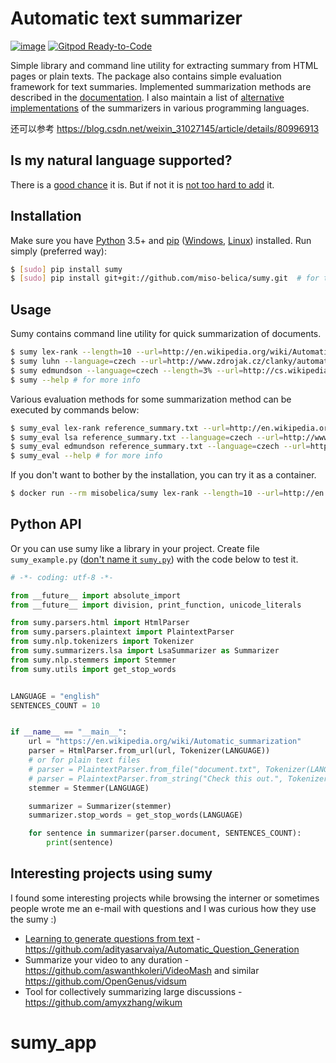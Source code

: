 # Automatic text summarizer

[![image](https://api.travis-ci.org/miso-belica/sumy.png?branch=master)](https://travis-ci.org/miso-belica/sumy)
[![Gitpod Ready-to-Code](https://img.shields.io/badge/Gitpod-Ready--to--Code-blue?logo=gitpod)](https://gitpod.io/#https://github.com/miso-belica/sumy) 

Simple library and command line utility for extracting summary from HTML
pages or plain texts. The package also contains simple evaluation
framework for text summaries. Implemented summarization methods are described in the [documentation](docs/summarizators.md). I also maintain a list of [alternative implementations](docs/alternatives.md) of the summarizers in various programming languages.

还可以参考
https://blog.csdn.net/weixin_31027145/article/details/80996913

## Is my natural language supported?
There is a [good chance](docs/index.md#Tokenizer) it is. But if not it is [not too hard to add](docs/how-to-add-new-language.md) it.

## Installation

Make sure you have [Python](http://www.python.org/) 3.5+ and
[pip](https://crate.io/packages/pip/)
([Windows](http://docs.python-guide.org/en/latest/starting/install/win/),
[Linux](http://docs.python-guide.org/en/latest/starting/install/linux/))
installed. Run simply (preferred way):

```sh
$ [sudo] pip install sumy
$ [sudo] pip install git+git://github.com/miso-belica/sumy.git  # for the fresh version
```

## Usage

Sumy contains command line utility for quick summarization of documents.

```sh
$ sumy lex-rank --length=10 --url=http://en.wikipedia.org/wiki/Automatic_summarization # what's summarization?
$ sumy luhn --language=czech --url=http://www.zdrojak.cz/clanky/automaticke-zabezpeceni/
$ sumy edmundson --language=czech --length=3% --url=http://cs.wikipedia.org/wiki/Bitva_u_Lipan
$ sumy --help # for more info
```

Various evaluation methods for some summarization method can be executed
by commands below:

```sh
$ sumy_eval lex-rank reference_summary.txt --url=http://en.wikipedia.org/wiki/Automatic_summarization
$ sumy_eval lsa reference_summary.txt --language=czech --url=http://www.zdrojak.cz/clanky/automaticke-zabezpeceni/
$ sumy_eval edmundson reference_summary.txt --language=czech --url=http://cs.wikipedia.org/wiki/Bitva_u_Lipan
$ sumy_eval --help # for more info
```

If you don't want to bother by the installation, you can try it as a container.

```sh
$ docker run --rm misobelica/sumy lex-rank --length=10 --url=http://en.wikipedia.org/wiki/Automatic_summarization
```

## Python API

Or you can use sumy like a library in your project. Create file `sumy_example.py` ([don't name it `sumy.py`](https://stackoverflow.com/questions/41334622/python-sumy-no-module-named-sumy-parsers-html)) with the code below to test it.

```python
# -*- coding: utf-8 -*-

from __future__ import absolute_import
from __future__ import division, print_function, unicode_literals

from sumy.parsers.html import HtmlParser
from sumy.parsers.plaintext import PlaintextParser
from sumy.nlp.tokenizers import Tokenizer
from sumy.summarizers.lsa import LsaSummarizer as Summarizer
from sumy.nlp.stemmers import Stemmer
from sumy.utils import get_stop_words


LANGUAGE = "english"
SENTENCES_COUNT = 10


if __name__ == "__main__":
    url = "https://en.wikipedia.org/wiki/Automatic_summarization"
    parser = HtmlParser.from_url(url, Tokenizer(LANGUAGE))
    # or for plain text files
    # parser = PlaintextParser.from_file("document.txt", Tokenizer(LANGUAGE))
    # parser = PlaintextParser.from_string("Check this out.", Tokenizer(LANGUAGE))
    stemmer = Stemmer(LANGUAGE)

    summarizer = Summarizer(stemmer)
    summarizer.stop_words = get_stop_words(LANGUAGE)

    for sentence in summarizer(parser.document, SENTENCES_COUNT):
        print(sentence)
```

## Interesting projects using sumy

I found some interesting projects while browsing the interner or sometimes people wrote me an e-mail with questions and I was curious how they use the sumy :)

* [Learning to generate questions from text](https://software.intel.com/en-us/articles/using-natural-language-processing-for-smart-question-generation) - https://github.com/adityasarvaiya/Automatic_Question_Generation
* Summarize your video to any duration - https://github.com/aswanthkoleri/VideoMash and similar https://github.com/OpenGenus/vidsum
* Tool for collectively summarizing large discussions - https://github.com/amyxzhang/wikum
# sumy_app
